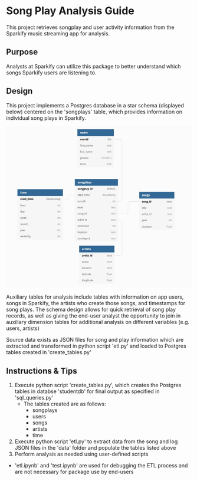 # Song Play Analysis Guide
This project retrieves songplay and user activity information from the Sparkify music streaming app for analysis.

## Purpose
Analysts at Sparkify can utilize this package to better understand which songs Sparkify users are listening to.

## Design
This project implements a Postgres database in a star schema (displayed below) centered on the 'songplays' table, which provides information on individual song plays in Sparkify.

![Table Schema Design](https://github.com/nategetu/Data-Modeling-with-Postgres/blob/main/tableSchemaDesign.jpg?raw=true)

Auxiliary tables for analysis include tables with information on app users, songs in Sparkify, the artists who create those songs, and timestamps for song plays.
The schema design allows for quick retrieval of song play records, as well as giving the end-user analyst the opportunity to join in auxiliary dimension tables for additional analysis on different variables (e.g. users, artists)

Source data exists as JSON files for song and play information which are extracted and transformed in python script 'etl.py' and loaded to Postgres tables created in 'create_tables.py'

## Instructions & Tips
1. Execute python script 'create_tables.py', which creates the Postgres tables in databse 'studentdb' for final output as specified in 'sql_queries.py'
    - The tables created are as follows:
        - songplays
        - users
        - songs
        - artists
        - time
2. Execute python script 'etl.py' to extract data from the song and log JSON files in the 'data' folder and populate the tables listed above
3. Perform analysis as needed using user-defined scripts

- 'etl.ipynb' and 'test.ipynb' are used for debugging the ETL process and are not necessary for package use by end-users

